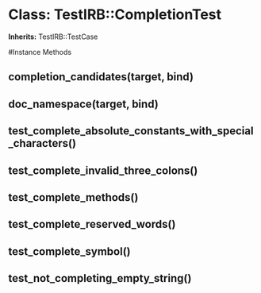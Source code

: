 # Class: TestIRB::CompletionTest
**Inherits:** TestIRB::TestCase
    




#Instance Methods
## completion_candidates(target, bind) [](#method-i-completion_candidates)

## doc_namespace(target, bind) [](#method-i-doc_namespace)

## test_complete_absolute_constants_with_special_characters() [](#method-i-test_complete_absolute_constants_with_special_characters)

## test_complete_invalid_three_colons() [](#method-i-test_complete_invalid_three_colons)

## test_complete_methods() [](#method-i-test_complete_methods)

## test_complete_reserved_words() [](#method-i-test_complete_reserved_words)

## test_complete_symbol() [](#method-i-test_complete_symbol)

## test_not_completing_empty_string() [](#method-i-test_not_completing_empty_string)

